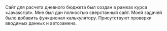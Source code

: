 Сайт для расчета дневного бюджета был создан в рамках курса «Javascript». Мне был дан полностью сверстанный сайт. Моей задачей было добавить функционал калькулятору. Присутствуют проверки вводимых данных и автозамена.
